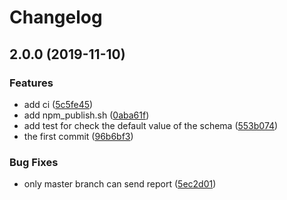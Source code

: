 # Changelog
## 2.0.0 (2019-11-10)


### Features

* add ci ([5c5fe45](https://github.com/Barrior/mongoose-modified-at/commit/5c5fe453f695104d1b0386fbc2e5822dafcc3665))
* add npm_publish.sh ([0aba61f](https://github.com/Barrior/mongoose-modified-at/commit/0aba61fb23e618cdf9ec79e59c4e3342604a1bc3))
* add test for check the default value of the schema ([553b074](https://github.com/Barrior/mongoose-modified-at/commit/553b0742580d648873d886df46363e22e7af2ac7))
* the first commit ([96b6bf3](https://github.com/Barrior/mongoose-modified-at/commit/96b6bf3fb649f2ad919017eb8077076990e02221))


### Bug Fixes

* only master branch can send report ([5ec2d01](https://github.com/Barrior/mongoose-modified-at/commit/5ec2d0172d8cdb8b32e1915c61b77064b54a4651))
